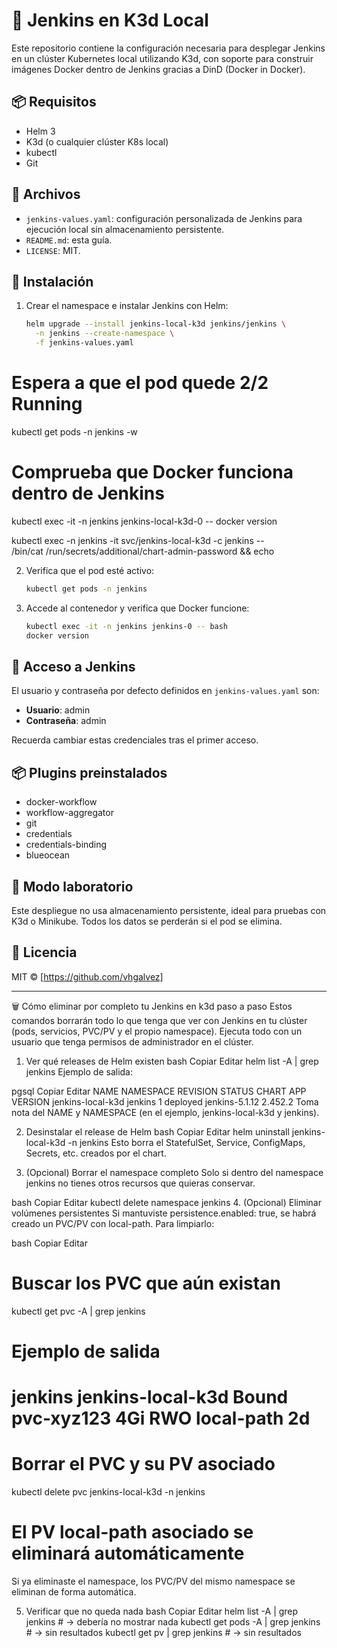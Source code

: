 # 🧪 Jenkins en K3d Local

Este repositorio contiene la configuración necesaria para desplegar Jenkins en un clúster Kubernetes local utilizando K3d, con soporte para construir imágenes Docker dentro de Jenkins gracias a DinD (Docker in Docker).

## 📦 Requisitos

- Helm 3
- K3d (o cualquier clúster K8s local)
- kubectl
- Git

## 📁 Archivos

- `jenkins-values.yaml`: configuración personalizada de Jenkins para ejecución local sin almacenamiento persistente.
- `README.md`: esta guía.
- `LICENSE`: MIT.

## 🚀 Instalación

1. Crear el namespace e instalar Jenkins con Helm:

    ```bash
    helm upgrade --install jenkins-local-k3d jenkins/jenkins \
      -n jenkins --create-namespace \
      -f jenkins-values.yaml
    ```



# Espera a que el pod quede 2/2 Running
kubectl get pods -n jenkins -w

# Comprueba que Docker funciona dentro de Jenkins
kubectl exec -it -n jenkins jenkins-local-k3d-0 -- docker version



kubectl exec -n jenkins -it svc/jenkins-local-k3d -c jenkins -- \
  /bin/cat /run/secrets/additional/chart-admin-password && echo


2. Verifica que el pod esté activo:

    ```bash
    kubectl get pods -n jenkins
    ```

3. Accede al contenedor y verifica que Docker funcione:

    ```bash
    kubectl exec -it -n jenkins jenkins-0 -- bash
    docker version
    ```






## 🔐 Acceso a Jenkins

El usuario y contraseña por defecto definidos en `jenkins-values.yaml` son:

- **Usuario**: admin
- **Contraseña**: admin

Recuerda cambiar estas credenciales tras el primer acceso.

## 📦 Plugins preinstalados

- docker-workflow
- workflow-aggregator
- git
- credentials
- credentials-binding
- blueocean

## 🧪 Modo laboratorio

Este despliegue no usa almacenamiento persistente, ideal para pruebas con K3d o Minikube. Todos los datos se perderán si el pod se elimina.

## 📜 Licencia

MIT © [https://github.com/vhgalvez]




____
🗑 Cómo eliminar por completo tu Jenkins en k3d paso a paso
Estos comandos borrarán todo lo que tenga que ver con Jenkins en tu clúster (pods, servicios, PVC/PV y el propio namespace).
Ejecuta todo con un usuario que tenga permisos de administrador en el clúster.

1. Ver qué releases de Helm existen
bash
Copiar
Editar
helm list -A | grep jenkins
Ejemplo de salida:

pgsql
Copiar
Editar
NAME               NAMESPACE  REVISION  STATUS   CHART           APP VERSION
jenkins-local-k3d  jenkins    1         deployed jenkins-5.1.12  2.452.2
Toma nota del NAME y NAMESPACE (en el ejemplo, jenkins-local-k3d y jenkins).

2. Desinstalar el release de Helm
bash
Copiar
Editar
helm uninstall jenkins-local-k3d -n jenkins
Esto borra el StatefulSet, Service, ConfigMaps, Secrets, etc. creados por el chart.

3. (Opcional) Borrar el namespace completo
Solo si dentro del namespace jenkins no tienes otros recursos que quieras conservar.

bash
Copiar
Editar
kubectl delete namespace jenkins
4. (Opcional) Eliminar volúmenes persistentes
Si mantuviste persistence.enabled: true, se habrá creado un PVC/PV con local-path.
Para limpiarlo:

bash
Copiar
Editar
# Buscar los PVC que aún existan
kubectl get pvc -A | grep jenkins

# Ejemplo de salida
# jenkins  jenkins-local-k3d  Bound  pvc-xyz123  4Gi  RWO  local-path  2d

# Borrar el PVC y su PV asociado
kubectl delete pvc jenkins-local-k3d -n jenkins
# El PV local-path asociado se eliminará automáticamente
Si ya eliminaste el namespace, los PVC/PV del mismo namespace se eliminan de forma automática.

5. Verificar que no queda nada
bash
Copiar
Editar
helm list -A | grep jenkins         # → debería no mostrar nada
kubectl get pods -A | grep jenkins  # → sin resultados
kubectl get pv | grep jenkins       # → sin resultados